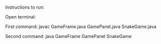 Instructions to run: 

 Open terminal: 

First command: javac GameFrame.java GamePanel.java SnakeGame.java

Second command: java GameFrame GamePanel SnakeGame
